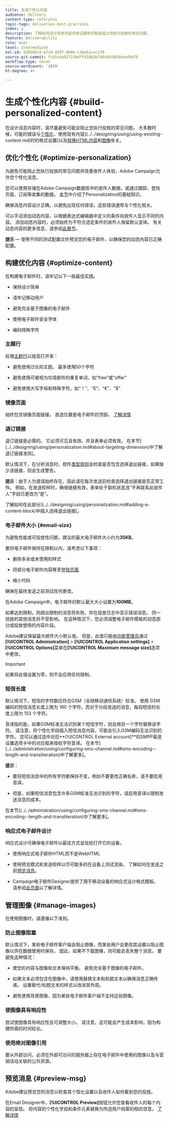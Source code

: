 ```yaml
---
title: 生成个性化内容
audience: delivery
content-type: reference
topic-tags: deliveries-best-practices
index: y
description: 了解如何设计消息内容并尝试避免可能会阻止您执行投放的常见问题。 
feature: Deliverability
role: User
level: Intermediate
exl-id: 938989c9-ef19-4297-9b8b-c38eb1cec1f0
source-git-commit: fcb5c4a92f23bdffd1082b7b044b5859dead9d70
workflow-type: tm+mt
source-wordcount: '1039'
ht-degree: 4%

---
```


# 生成个性化内容 {#build-personalized-content}

在设计消息内容时，请尽量避免可能会阻止您执行投放的常见问题。 大多数时候，可能的错误与[个性化](../../designing/using/personalization.md)、使用现有内容](../../designing/using/using-existing-content.md)时的格式设置[以及[转换HTML内容](../../designing/using/using-existing-content.md#converting-an-html-content)和[图像](../../designing/using/images.md)有关。

## 优化个性化 {#optimize-personalization}

为避免可能阻止您执行投放的常见问题并改善收件人体验，Adobe Campaign允许您个性化消息。

您可以使用存储在Adobe Campaign数据库中的收件人数据，或通过跟踪、登陆页面、订阅等收集的数据。
[本节](../../designing/using/personalization.md)中介绍了Personalization的基础知识。

确保消息内容设计正确，以避免出现任何错误，这些错误通常与个性化相关。

可以手动添加动态内容，以根据表达式编辑器中定义的条件向收件人显示不同的内容。 添加动态内容时，必须始终为不符合选定条件的收件人保留默认变体。
有关动态内容的更多信息，请参阅[此章节](../../designing/using/personalization.md#defining-dynamic-content-in-an-email)。

**提示** — 使用不同的测试配置文件预览您的电子邮件，以确保您的动态内容已正确配置。

## 构建优化内容 {#optimize-content}

在构建电子邮件时，请牢记以下一般最佳实践。

* 保持设计简单

* 请牢记移动用户

* 避免完全基于图像的电子邮件

* 使用电子邮件安全字体

* 编码特殊字符

### 主题行

处理[主题行](../../designing/using/subject-line.md)以提高打开率：

* 避免使用过长的主题。 最多使用50个字符

* 避免使用可被视为垃圾邮件的重复单词，如“free”或“offer”

* 避免使用大写字母和特殊字符，如“！”、“£”、“€”、“$”

### 镜像页面

始终包含镜像页面链接。 首选位置是电子邮件的顶部。 [了解详情](../../designing/using/personalization.md#adding-a-content-block)

### 退订链接

退订链接是必需的。 它必须可见且有效，并且表单必须有效。 在本节](../../designing/using/personalization.md#about-targeting-dimension)中了解退订链接准则[。

默认情况下，在分析消息时，控件[类型规则](../../sending/using/control-rules.md)会检查是否包含选择退出链接，如果缺少该链接，则会生成警告。

**提示**：由于人为错误始终存在，因此请在每次发送前检查选择退出链接是否正常工作。 例如，在发送校样时，确保链接有效，表单处于联机状态且“不再联系此收件人”字段已更改为“是”。

了解如何在此部分](../../designing/using/personalization.md#adding-a-content-block)中插入选择退出链接[。

### 电子邮件大小 {#email-size}

为避免性能或可投放性问题，建议的最大电子邮件大小约为&#x200B;**35KB**。

要将电子邮件保持在限制以内，请考虑以下事项：

* 删除多余或未使用的样式

* 将部分电子邮件内容移至[登陆页面](../../channels/using/getting-started-with-landing-pages.md)

* 缩小代码

确保在最终发送之前测试任何更改。

在Adobe Campaign中，电子邮件的默认最大大小设置为&#x200B;**100MB**。<!--This limit enables to prevent any error that could indefinitely increase the size of an email, which can lead to a system crash.-->

如果达到限制，则超出限制的消息将失败，并在投放日志中显示错误消息。 同一投放的其他消息将不受影响。 在这种情况下，您必须调整电子邮件模板的动态部分或投放使用的内容片段。<!--If you need assistance, or if you have any question or request about the **[!UICONTROL Maximum message size]** option, reach out to your Adobe contact.-->

Adobe建议保留最大邮件大小默认值。 但是，此值只能由[功能管理员](../../administration/using/users-management.md#functional-administrators)通过&#x200B;**[!UICONTROL Administration]** > **[!UICONTROL Application settings]** > **[!UICONTROL Options]**&#x200B;菜单在&#x200B;**[!UICONTROL Maximum message size]**&#x200B;选项中更改。

>[!IMPORTANT]
>
>如果将此值设置为零，则不会应用任何限制。

### 短信长度

默认情况下，短信的字符数应符合GSM（全球移动通信系统）标准。 使用 GSM 编码的短信消息长度上限为 160 个字符，而对于分段发送的消息，每段短信的长度上限为 153 个字符。

音译指的是，如果GSM标准无法识别某个短信字符，则会用另一个字符替换该字符。 请注意，将个性化字段插入短信消息内容，可能会引入GSM编码无法识别的字符。 您可以通过选中对应&#x200B;**[!UICONTROL External account]**的SMPP渠道设置选项卡中的对应框来授权字符音译。
在本节](../../administration/using/configuring-sms-channel.md#sms-encoding--length-and-transliteration)中了解更多[。

**提示**：

* 要将短信消息中的所有字符都保持不变，例如不要更改正确名称，请不要启用音译。

* 但是，如果短信消息包含许多GSM标准无法识别的字符，请启用音译以限制发送消息的成本。

在本节](../../administration/using/configuring-sms-channel.md#sms-encoding--length-and-transliteration)中了解更多[。

### 响应式电子邮件设计

响应式设计可确保电子邮件以最佳方式呈现给打开它的设备。

* 使用响应式电子邮件HTML而不是WebHTML

* 使用预览模式和发送校样以尽可能多的在设备上测试渲染。 了解如何在发送之前[预览消息](../../sending/using/previewing-messages.md)。

* Campaign电子邮件Designer提供了用于移动设备的响应式设计格式模板。 请参阅[此页面](../../designing/using/using-reusable-content.md#content-templates)以了解详情。

## 管理图像 {#manage-images}

在使用图像时，请遵循以下准则。

### 防止图像阻塞

默认情况下，某些电子邮件客户端会阻止图像，而某些用户会更改其设置以阻止图像以供在数据使用时保存。 因此，如果不下载图像，则可能会丢失整个消息。 要避免这种情况：

* 使您的内容与图像和文本保持平衡。 避免完全基于图像的电子邮件。

* 如果文本必须包含在图像中，请使用替换文本和标题文本以确保消息正确传递。 设置替代/标题文本的样式以改进其外观。

* 避免使用背景图像，因为某些电子邮件客户端不支持这些图像。

### 使图像具有响应性

尝试使图像具有响应性且可调整大小。 请注意，这可能会产生成本影响，因为构建所需的时间较长。

### 使用绝对图像引用

要从外部访问，必须在外部可访问的服务器上存在电子邮件中使用的图像以及与营销活动关联的公共资源。

## 预览消息 {#preview-msg}

Adobe建议预览您的消息以检查其个性化设置以及收件人如何看到您的投放。

在Email Designer中，**[!UICONTROL Preview]**&#x200B;按钮允许您查看收件人的每个内容的呈现。 将内容的个性化字段和条件元素替换为所选用户档案的相应信息。 [了解详情](../../sending/using/previewing-messages.md)

